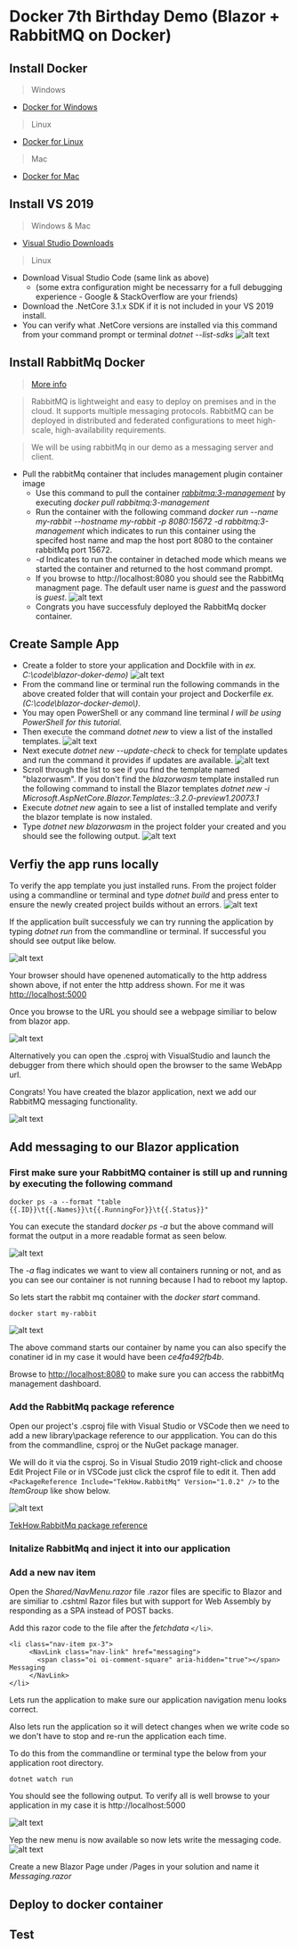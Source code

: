 # Docker 7th Birthday Demo (Blazor + RabbitMQ on Docker)
 
## Install Docker

> Windows

* [Docker for Windows](https://docs.docker.com/docker-for-windows/install/)

> Linux

* [Docker for Linux](https://docs.docker.com/install/linux/docker-ce/ubuntu/)

> Mac

* [Docker for Mac](https://docs.docker.com/docker-for-mac/install/)

## Install VS 2019

> Windows & Mac

* [Visual Studio Downloads](https://visualstudio.microsoft.com/downloads/)

> Linux

* Download Visual Studio Code (same link as above)
  * (some extra configuration might be necessarry for a full debugging experience - Google & StackOverflow are your friends)
* Download the .NetCore 3.1.x SDK if it is not included in your VS 2019 install.
* You can verify what .NetCore versions are installed via this command from your command prompt or terminal _dotnet --list-sdks_
![alt text](demo-images/dotnet-versions.png "dotnet versions")

## Install RabbitMq Docker

> [More info](https://www.rabbitmq.com/)

> RabbitMQ is lightweight and easy to deploy on premises and in the cloud. It supports multiple messaging protocols. RabbitMQ can be deployed in distributed and federated configurations to meet high-scale, high-availability requirements.

> We will be using rabbitMq in our demo as a messaging server and client.
* Pull the rabbitMq container that includes management plugin container image
   * Use this command to pull the container _[rabbitmq:3-management](https://hub.docker.com/_/rabbitmq)_ by executing _docker pull rabbitmq:3-management_ 
   * Run the container with the following command _docker run --name my-rabbit --hostname my-rabbit -p 8080:15672 -d rabbitmq:3-management_ which indicates to run this container using the specifed host name and map the host port 8080 to the container rabbitMq port 15672. 
   * _-d_ Indicates to run the container in detached mode which means we started the container and returned to the host command prompt.
   * If you browse to http://localhost:8080 you should see the RabbitMq managment page. The default user name is _guest_ and the password is _guest_.
![alt text](demo-images/rabbitmq.png "RabbitMq")
  * Congrats you have successfuly deployed the RabbitMq docker container.

## Create Sample App

* Create a folder to store your application and Dockfile with in _ex. C:\code\blazor-doker-demo\)_
![alt text](demo-images/new-folder.png "New folder")
* From the command line or terminal run the following commands in the above created folder that will contain your project and Dockerfile _ex. (C:\code\blazor-docker-demo\\)_.
* You may open PowerShell or any command line terminal _I will be using PowerShell for this tutorial._
* Then execute the command _dotnet new_ to view a list of the installed templates.
![alt text](demo-images/dotnet-new.png "dotnet new")
* Next execute _dotnet new --update-check_ to check for template updates and run the command it provides if updates are available.
![alt text](demo-images/dotnet-updatecheck.png "dotnet new --update-check")
* Scroll through the list to see if you find the template named "blazorwasm". If you don't find the _blazorwasm_ template installed run the following command to install the Blazor templates  _dotnet new -i Microsoft.AspNetCore.Blazor.Templates::3.2.0-preview1.20073.1_
* Execute _dotnet new_ again to see a list of installed template and verify the blazor template is now instaled.
* Type _dotnet new blazorwasm_ in the project folder your created and you should see the following output.
![alt text](demo-images/dotnet-new-blazor.png "dotnet new blazor")  

## Verfiy the app runs locally

To verify the app template you just installed runs. From the project folder using a commandline or terminal and type _dotnet build_ and press enter to ensure the newly created project builds without an errors.
![alt text](demo-images/dotnet-build.png "dotnet build")

If the application built successfuly we can try running the application by typing _dotnet run_ from the commandline or terminal. If successful you should see output like below.

![alt text](demo-images/dotnet-run.png "dotnet run")

Your browser should have openened automatically to the http address shown above, if not enter the http address shown. For me it was [http://localhost:5000](http://localhost:5000)

Once you browse to the URL you should see a webpage similiar to below from blazor app.

![alt text](demo-images/blazor-app.png "Blazor wasm app")

Alternatively you can open the .csproj with VisualStudio and launch the debugger from there which should open the browser to the same WebApp url.

Congrats! You have created the blazor application, next we add our RabbitMQ messaging functionality.

![alt text](demo-images/yay.png "Yay!")

## Add messaging to our Blazor application

### First make sure your RabbitMQ container is still up and running by executing the following command

    docker ps -a --format "table {{.ID}}\t{{.Names}}\t{{.RunningFor}}\t{{.Status}}"

You can execute the standard _docker ps -a_ but the above command will format the output in a more readable format as seen below.

![alt text](demo-images/docker-ps-a.png "docker ps -a -f")

The _-a_ flag indicates we want to view all containers running or not, and as you can see our container is not running because I had to reboot my laptop.

So lets start the rabbit mq container with the _docker start_ command.

    docker start my-rabbit

![alt text](demo-images/docker-start.png "docker start")

The above command starts our container by name you can also specify the conatiner id in my case it would have been _ce4fa492fb4b_.

Browse to [http://localhost:8080](http://localhost:8080) to make sure you can access the rabbitMq management dashboard.

### Add the RabbitMq package reference

Open our project's .csproj file with Visual Studio or VSCode then we need to add a new library\package reference to our appplication. You can do this from the commandline, csproj or the NuGet package manager.

We will do it via the csproj. So in Visual Studio 2019 right-click and choose Edit Project File or in VSCode just click the csprof file to edit it. Then add `<PackageReference Include="TekHow.RabbitMq" Version="1.0.2" />` to the _ItemGroup_ like show below.

![alt text](demo-images/add-reference.png "Package reference")

[TekHow.RabbitMq package reference](https://github.com/dynamiclynk/TekHow.RabbitMq)

### Initalize RabbitMq and inject it into our application 

### Add a new nav item

Open the _Shared/NavMenu.razor_ file .razor files are specific to Blazor and are similiar to .cshtml Razor files but with support for Web Assembly by responding as a SPA instead of POST backs.

Add this razor code to the file after the _fetchdata_ `</li>`.

    <li class="nav-item px-3">
         <NavLink class="nav-link" href="messaging">
           <span class="oi oi-comment-square" aria-hidden="true"></span> Messaging
         </NavLink>
    </li>

Lets run the application to make sure our application navigation menu looks correct.

Also lets run the application so it will detect changes when we write code so we don't have to stop and re-run the application each time.

To do this from the commandline or terminal type the below from your application root directory.

    dotnet watch run

You should see the following output. To verify all is well browse to your application in my case it is http://localhost:5000

![alt text](demo-images/dotnet-watch-run.png "dotnet watch run")

Yep the new menu is now available so now lets write the messaging code.
![alt text](demo-images/blazor-new-nav.png "New nav menu item")

Create a new Blazor Page under /Pages in your solution and name it _Messaging.razor_

## Deploy to docker container

## Test
